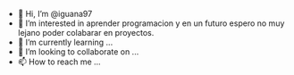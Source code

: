 - 👋 Hi, I’m @iguana97
- 👀 I’m interested in  aprender programacion y en un futuro espero no muy lejano poder colabarar en proyectos.
- 🌱 I’m currently learning ...
- 💞️ I’m looking to collaborate on ...
- 📫 How to reach me ...

<!---
iguana97/iguana97 is a ✨ special ✨ repository because its `README.md` (this file) appears on your GitHub profile.
You can click the Preview link to take a look at your changes.
--->
